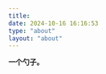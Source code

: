 ```yaml
---
title: 
date: 2024-10-16 16:16:53
type: "about"
layout: "about"
---
```


<p style="font-weight: bold;">
一个勺子。
</p>

